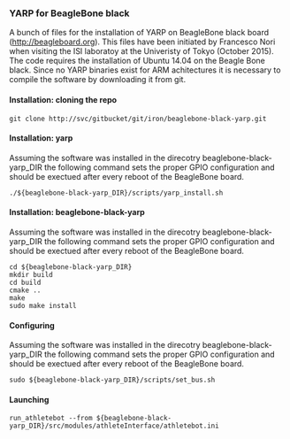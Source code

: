 ### YARP for BeagleBone black


A bunch of files for the installation of YARP on BeagleBone black board (http://beagleboard.org). This files have been initiated by Francesco Nori when visiting the ISI laboratoy at the Univeristy of Tokyo (October 2015). The code requires the installation of Ubuntu 14.04 on the Beagle Bone black. Since no YARP binaries exist for ARM achitectures it is necessary to compile the software by downloading it from git. 

#### Installation: cloning the repo
```
git clone http://svc/gitbucket/git/iron/beaglebone-black-yarp.git
```

#### Installation: yarp
Assuming the software was installed in the direcotry beaglebone-black-yarp_DIR the following command sets the proper GPIO configuration and should be exectued after every reboot of the BeagleBone board. 
```
./${beaglebone-black-yarp_DIR}/scripts/yarp_install.sh
```

#### Installation: beaglebone-black-yarp
Assuming the software was installed in the direcotry beaglebone-black-yarp_DIR the following command sets the proper GPIO configuration and should be exectued after every reboot of the BeagleBone board. 
```
cd ${beaglebone-black-yarp_DIR}
mkdir build
cd build
cmake ..
make
sudo make install
```

#### Configuring
Assuming the software was installed in the direcotry beaglebone-black-yarp_DIR the following command sets the proper GPIO configuration and should be exectued after every reboot of the BeagleBone board. 
```
sudo ${beaglebone-black-yarp_DIR}/scripts/set_bus.sh
```

#### Launching
```
run_athletebot --from ${beaglebone-black-yarp_DIR}/src/modules/athleteInterface/athletebot.ini
```
